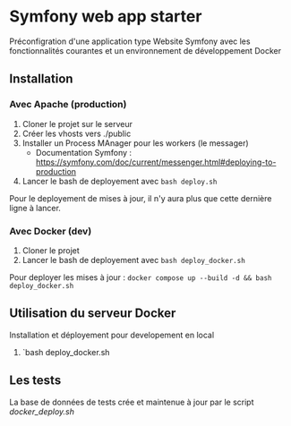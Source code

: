 # Symfony web app starter

Préconfigration d'une application type Website Symfony avec les fonctionnalités courantes et un environnement de développement Docker

## Installation

### Avec Apache (production)

1. Cloner le projet sur le serveur
2. Créer les vhosts vers ./public
3. Installer un Process MAnager pour les workers (le messager)
    - Documentation Symfony : https://symfony.com/doc/current/messenger.html#deploying-to-production
4. Lancer le bash de deployement avec `bash deploy.sh`

Pour le deployement de mises à jour, il n'y aura plus que cette dernière ligne à lancer.

### Avec Docker (dev)

1. Cloner le projet
2. Lancer le bash de deployement avec `bash deploy_docker.sh`

Pour deployer les mises à jour :
`docker compose up --build -d && bash deploy_docker.sh`

## Utilisation du serveur Docker

Installation et déployement pour developement en local

1. `bash deploy_docker.sh

## Les tests

La base de données de tests crée et maintenue à jour par le script *docker_deploy.sh*
